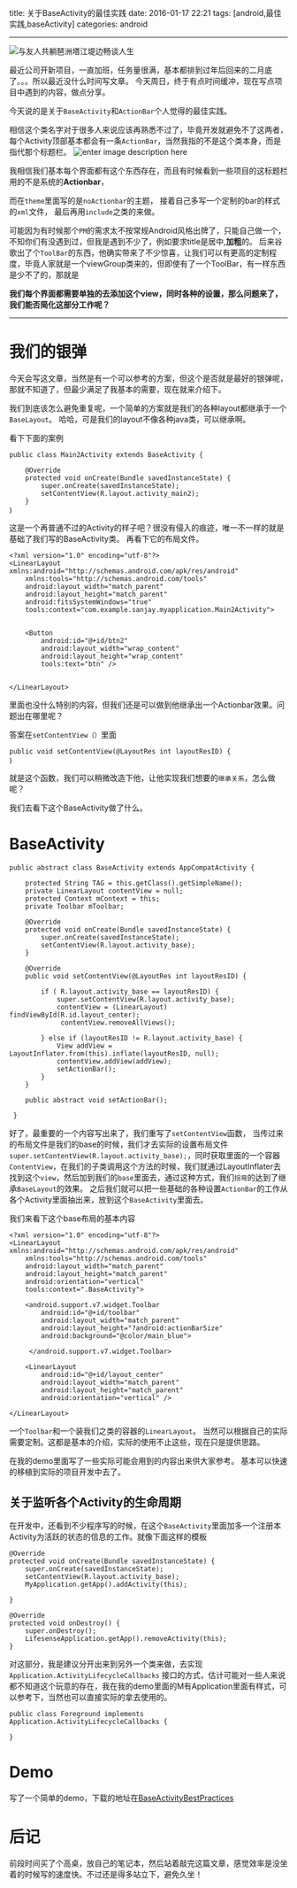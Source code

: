 title: 关于BaseActivity的最佳实践
date: 2016-01-17 22:21
tags: [android,最佳实践,baseActivity]
categories: android

------
![与友人共躺琶洲塔江堤边畅谈人生](http://7xl9zd.com1.z0.glb.clouddn.com/P60117-133225.jpg)

最近公司开新项目，一直加班，任务量很满，基本都排到过年后回来的二月底了。。。所以最近没什么时间写文章。
今天周日，终于有点时间缓冲，现在写点项目中遇到的内容，做点分享。

今天说的是关于`BaseActivity`和`ActionBar`个人觉得的最佳实践。

相信这个类名字对于很多人来说应该再熟悉不过了，毕竟开发就避免不了这两者，每个Activity顶部基本都会有一条`ActionBar`，当然我指的不是这个类本身，而是指代那个标题栏。
![enter image description here](http://7xl9zd.com1.z0.glb.clouddn.com/131734139647542.jpg)

我相信我们基本每个界面都有这个东西存在，而且有时候看到一些项目的这标题栏用的不是系统的**Actionbar**，

而在`theme`里面写的是`noActionbar`的主题，
接着自己多写一个定制的bar的样式的`xml`文件，
最后再用`include`之类的来做。

可能因为有时候那个`PM`的需求太不按常规Android风格出牌了，只能自己做一个，不知你们有没遇到过，但我是遇到不少了，例如要求title是居中,**加粗**的。
后来谷歌出了个`ToolBar`的东西，他确实带来了不少惊喜，让我们可以有更高的定制程度，毕竟人家就是一个viewGroup类来的，但即使有了一个ToolBar，有一样东西是少不了的，那就是

**我们每个界面都需要单独的去添加这个view，同时各种的设置，那么问题来了，我们能否简化这部分工作呢？**

<!--more-->

---

 
#  我们的银弹

今天会写这文章，当然是有一个可以参考的方案，但这个是否就是最好的银弹呢，那就不知道了，但最少满足了我基本的需要，现在就来介绍下。

我们到底该怎么避免重复呢，一个简单的方案就是我们的各种layout都继承于一个`BaseLayout`。
哈哈，可是我们的layout不像各种java类，可以继承啊。
 

看下下面的案例
	
	public class Main2Activity extends BaseActivity {
	 
	    @Override
	    protected void onCreate(Bundle savedInstanceState) {
	        super.onCreate(savedInstanceState);
	        setContentView(R.layout.activity_main2);
	    }
	｝
这是一个再普通不过的Activity的样子吧？很没有侵入的痕迹，唯一不一样的就是基础了我们写的BaseActivity类。
再看下它的布局文件。

	<?xml version="1.0" encoding="utf-8"?>
	<LinearLayout
	xmlns:android="http://schemas.android.com/apk/res/android"
	    xmlns:tools="http://schemas.android.com/tools"
	    android:layout_width="match_parent"
	    android:layout_height="match_parent"
	    android:fitsSystemWindows="true"
	    tools:context="com.example.sanjay.myapplication.Main2Activity">
	
	
	    <Button
	        android:id="@+id/btn2"
	        android:layout_width="wrap_content"
	        android:layout_height="wrap_content"
	        tools:text="btn" />
	
	
	</LinearLayout>

里面也没什么特别的内容，但我们还是可以做到他继承出一个Actionbar效果。问题出在哪里呢？

答案在`setContentView（）`里面
	
	public void setContentView(@LayoutRes int layoutResID) {
	｝
就是这个函数，我们可以稍微改造下他，让他实现我们想要的`继承关系`，怎么做呢？ 

我们去看下这个BaseActivity做了什么。

# BaseActivity

	public abstract class BaseActivity extends AppCompatActivity {
	
	    protected String TAG = this.getClass().getSimpleName();
	    private LinearLayout contentView = null;
	    protected Context mContext = this;
	    private Toolbar mToolbar;
 
	    @Override
	    protected void onCreate(Bundle savedInstanceState) {
	        super.onCreate(savedInstanceState);
	        setContentView(R.layout.activity_base);
	    }
	
	    @Override
	    public void setContentView(@LayoutRes int layoutResID) {
	
	        if ( R.layout.activity_base == layoutResID) {
	            super.setContentView(R.layout.activity_base);
	            contentView = (LinearLayout) findViewById(R.id.layout_center);
	             contentView.removeAllViews();
	
	        } else if (layoutResID != R.layout.activity_base) {
	            View addView = LayoutInflater.from(this).inflate(layoutResID, null);
	            contentView.addView(addView);
	            setActionBar(); 
	        }
	    }
	    
	    public abstract void setActionBar();

     }

好了，最重要的一个内容写出来了，我们重写了`setContentView`函数，
当传过来的布局文件是我们的base的时候，我们才去实际的设置布局文件
`super.setContentView(R.layout.activity_base);`，同时获取里面的一个容器`ContentView`，在我们的子类调用这个方法的时候，我们就通过LayoutInflater去找到这个`view`，然后加到我们的`base`里面去，通过这种方式，我们`拐弯`的达到了继承`BaseLayout`的效果。
之后我们就可以把一些基础的各种设置`ActionBar`的工作从各个Activity里面抽出来，放到这个`BaseActivity`里面去。

我们来看下这个base布局的基本内容

	<?xml version="1.0" encoding="utf-8"?>
	<LinearLayout xmlns:android="http://schemas.android.com/apk/res/android"
	    xmlns:tools="http://schemas.android.com/tools"
	    android:layout_width="match_parent"
	    android:layout_height="match_parent"
	    android:orientation="vertical"
	    tools:context=".BaseActivity">
	
	    <android.support.v7.widget.Toolbar
	        android:id="@+id/toolbar"
	        android:layout_width="match_parent"
	        android:layout_height="?android:actionBarSize"
	        android:background="@color/main_blue">
	
	     </android.support.v7.widget.Toolbar>
	
	    <LinearLayout
	        android:id="@+id/layout_center"
	        android:layout_width="match_parent"
	        android:layout_height="match_parent"
	        android:orientation="vertical" />
	
	</LinearLayout>
一个`Toolbar`和一个装我们之类的容器的`LinearLayout`。
当然可以根据自己的实际需要定制。这都是基本的介绍，实际的使用不止这些，现在只是提供思路。

在我的demo里面写了一些实际可能会用到的内容出来供大家参考。
基本可以快速的移植到实际的项目开发中去了。

## 关于监听各个Activity的生命周期

在开发中，还看到不少程序写的时候，在这个`BaseActivity`里面加多一个注册本Activity为活跃的状态的信息的工作。就像下面这样的模板


	@Override
    protected void onCreate(Bundle savedInstanceState) {
        super.onCreate(savedInstanceState); 
        setContentView(R.layout.activity_base);
       	MyApplication.getApp().addActivity(this);

    } 
    
	@Override
    protected void onDestroy() {
        super.onDestroy();
        LifesenseApplication.getApp().removeActivity(this);
    }
	    
 
	
对这部分，我是建议分开出来到另外一个类来做，去实现`Application.ActivityLifecycleCallbacks`
接口的方式，估计可能对一些人来说都不知道这个玩意的存在，我在我的demo里面的M有Application里面有样式，可以参考下，当然也可以直接实际的拿去使用的。

	public class Foreground implements Application.ActivityLifecycleCallbacks {

	}
 

# Demo
写了一个简单的demo，下载的地址在[BaseActivityBestPractices](https://github.com/Sanjay-F/BaseActivityBestPractices)

# 后记
前段时间买了个高桌，放自己的笔记本，然后站着敲完这篇文章，感觉效率是没坐着的时候写的速度快。不过还是得多站立下，避免久坐！

